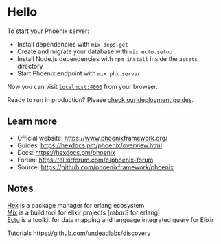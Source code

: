 # Hello

To start your Phoenix server:

  * Install dependencies with `mix deps.get`
  * Create and migrate your database with `mix ecto.setup`
  * Install Node.js dependencies with `npm install` inside the `assets` directory
  * Start Phoenix endpoint with `mix phx.server`

Now you can visit [`localhost:4000`](http://localhost:4000) from your browser.

Ready to run in production? Please [check our deployment guides](https://hexdocs.pm/phoenix/deployment.html).

## Learn more

  * Official website: https://www.phoenixframework.org/
  * Guides: https://hexdocs.pm/phoenix/overview.html
  * Docs: https://hexdocs.pm/phoenix
  * Forum: https://elixirforum.com/c/phoenix-forum
  * Source: https://github.com/phoenixframework/phoenix

## Notes
[Hex](https://hex.pm/) is a package manager for erlang ecosystem  
[Mix](https://hexdocs.pm/mix/Mix.html) is a build tool for elixir projects (_rebar3_ for erlang)  
[Ecto](https://hexdocs.pm/ecto/Ecto.html) is a toolkit for data mapping and language integrated query for Elixir  

Tutorials
https://github.com/undeadlabs/discovery